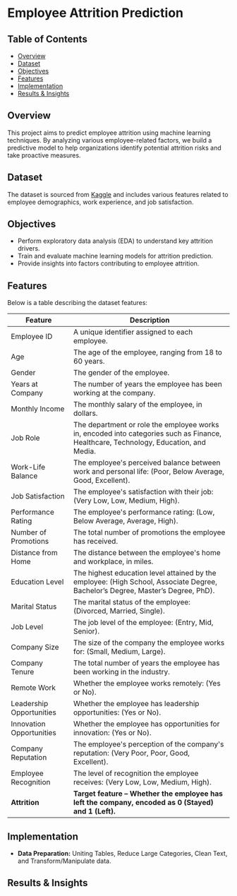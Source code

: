 # Employee Attrition Prediction

## Table of Contents
- [Overview](#overview)
- [Dataset](#dataset)
- [Objectives](#objectives)
- [Features](#features)
- [Implementation](#implementation)
- [Results & Insights](#results--insights)

## Overview
This project aims to predict employee attrition using machine learning techniques. By analyzing various employee-related factors, we build a predictive model to help organizations identify potential attrition risks and take proactive measures.

## Dataset
The dataset is sourced from [Kaggle](https://www.kaggle.com/datasets/stealthtechnologies/employee-attrition-dataset/data) and includes various features related to employee demographics, work experience, and job satisfaction.

## Objectives
- Perform exploratory data analysis (EDA) to understand key attrition drivers.
- Train and evaluate machine learning models for attrition prediction.
- Provide insights into factors contributing to employee attrition.

## Features
Below is a table describing the dataset features:

| Feature | Description |
|---------|------------|
| Employee ID | A unique identifier assigned to each employee. |
| Age | The age of the employee, ranging from 18 to 60 years. |
| Gender | The gender of the employee. |
| Years at Company | The number of years the employee has been working at the company. |
| Monthly Income | The monthly salary of the employee, in dollars. |
| Job Role | The department or role the employee works in, encoded into categories such as Finance, Healthcare, Technology, Education, and Media. |
| Work-Life Balance | The employee's perceived balance between work and personal life: (Poor, Below Average, Good, Excellent). |
| Job Satisfaction | The employee's satisfaction with their job: (Very Low, Low, Medium, High). |
| Performance Rating | The employee's performance rating: (Low, Below Average, Average, High). |
| Number of Promotions | The total number of promotions the employee has received. |
| Distance from Home | The distance between the employee's home and workplace, in miles. |
| Education Level | The highest education level attained by the employee: (High School, Associate Degree, Bachelor’s Degree, Master’s Degree, PhD). |
| Marital Status | The marital status of the employee: (Divorced, Married, Single). |
| Job Level | The job level of the employee: (Entry, Mid, Senior). |
| Company Size | The size of the company the employee works for: (Small, Medium, Large). |
| Company Tenure | The total number of years the employee has been working in the industry. |
| Remote Work | Whether the employee works remotely: (Yes or No). |
| Leadership Opportunities | Whether the employee has leadership opportunities: (Yes or No). |
| Innovation Opportunities | Whether the employee has opportunities for innovation: (Yes or No). |
| Company Reputation | The employee's perception of the company's reputation: (Very Poor, Poor, Good, Excellent). |
| Employee Recognition | The level of recognition the employee receives: (Very Low, Low, Medium, High). |
| **Attrition** | **Target feature – Whether the employee has left the company, encoded as 0 (Stayed) and 1 (Left).** |

## Implementation
- **Data Preparation:** Uniting Tables, Reduce Large Categories, Clean Text, and Transform/Manipulate data.

## Results & Insights